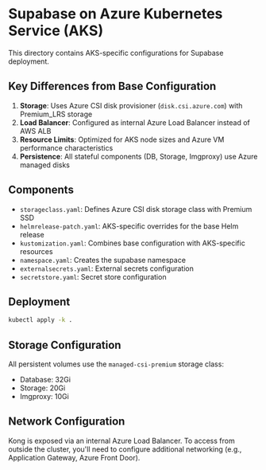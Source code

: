 # Supabase on Azure Kubernetes Service (AKS)

This directory contains AKS-specific configurations for Supabase deployment.

## Key Differences from Base Configuration

1. **Storage**: Uses Azure CSI disk provisioner (`disk.csi.azure.com`) with Premium_LRS storage
2. **Load Balancer**: Configured as internal Azure Load Balancer instead of AWS ALB
3. **Resource Limits**: Optimized for AKS node sizes and Azure VM performance characteristics
4. **Persistence**: All stateful components (DB, Storage, Imgproxy) use Azure managed disks

## Components

- `storageclass.yaml`: Defines Azure CSI disk storage class with Premium SSD
- `helmrelease-patch.yaml`: AKS-specific overrides for the base Helm release
- `kustomization.yaml`: Combines base configuration with AKS-specific resources
- `namespace.yaml`: Creates the supabase namespace
- `externalsecrets.yaml`: External secrets configuration
- `secretstore.yaml`: Secret store configuration

## Deployment

```bash
kubectl apply -k .
```

## Storage Configuration

All persistent volumes use the `managed-csi-premium` storage class:
- Database: 32Gi
- Storage: 20Gi  
- Imgproxy: 10Gi

## Network Configuration

Kong is exposed via an internal Azure Load Balancer. To access from outside the cluster, you'll need to configure additional networking (e.g., Application Gateway, Azure Front Door).
